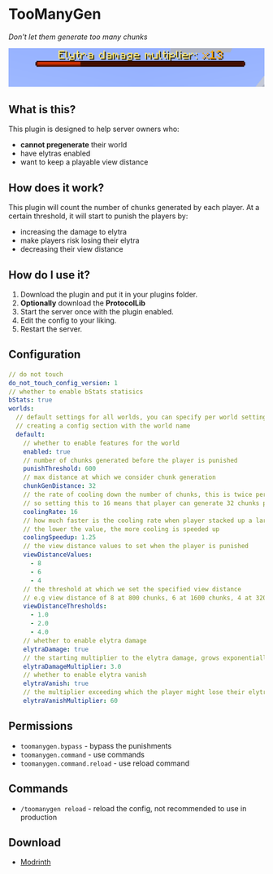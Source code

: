 # TooManyGen

*Don't let them generate too many chunks*

![Bossbar](assets/bossbar.png)

## What is this?
This plugin is designed to help server owners who:
- **cannot pregenerate** their world
- have elytras enabled
- want to keep a playable view distance

## How does it work?
This plugin will count the number of chunks generated by each player. At a certain
threshold, it will start to punish the players by:
- increasing the damage to elytra
- make players risk losing their elytra
- decreasing their view distance

## How do I use it?
1. Download the plugin and put it in your plugins folder.
2. **Optionally** download the **ProtocolLib**
3. Start the server once with the plugin enabled.
4. Edit the config to your liking.
5. Restart the server.

## Configuration
```yaml
// do not touch
do_not_touch_config_version: 1
// whether to enable bStats statisics
bStats: true
worlds:
  // default settings for all worlds, you can specify per world settings by
  // creating a config section with the world name
  default:
    // whether to enable features for the world
    enabled: true
    // number of chunks generated before the player is punished
    punishThreshold: 600
    // max distance at which we consider chunk generation
    chunkGenDistance: 32
    // the rate of cooling down the number of chunks, this is twice per second
    // so setting this to 16 means that player can generate 32 chunks per second
    coolingRate: 16
    // how much faster is the cooling rate when player stacked up a large number
    // the lower the value, the more cooling is speeded up
    coolingSpeedup: 1.25
    // the view distance values to set when the player is punished
    viewDistanceValues:
      - 8
      - 6
      - 4
    // the threshold at which we set the specified view distance
    // e.g view distance of 8 at 800 chunks, 6 at 1600 chunks, 4 at 3200 chunks
    viewDistanceThresholds:
      - 1.0
      - 2.0
      - 4.0
    // whether to enable elytra damage
    elytraDamage: true
    // the starting multiplier to the elytra damage, grows exponentially
    elytraDamageMultiplier: 3.0
    // whether to enable elytra vanish
    elytraVanish: true
    // the multiplier exceeding which the player might lose their elytra
    elytraVanishMultiplier: 60
```

## Permissions
- `toomanygen.bypass` - bypass the punishments
- `toomanygen.command` - use commands
- `toomanygen.command.reload` - use reload command

## Commands
- `/toomanygen reload` - reload the config, not recommended to use in production

## Download
- [Modrinth](https://modrinth.com/plugin/toomanygen)
